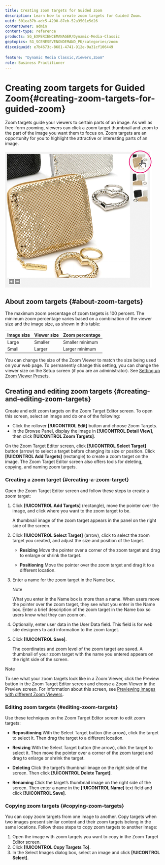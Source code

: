 ```yaml
---
title: Creating zoom targets for Guided Zoom
description: Learn how to create zoom targets for Guided Zoom.
uuid: 501ea37b-adc5-4290-87eb-52a3501e5d26
contentOwner: admin
content-type: reference
products: SG_EXPERIENCEMANAGER/Dynamic-Media-Classic
geptopics: SG_SCENESEVENONDEMAND_PK/categories/zoom
discoiquuid: e7b4673c-8681-4741-912e-9a31cf106449

feature: "Dynamic Media Classic,Viewers,Zoom"
role: Business Practitioner
---
```


# Creating zoom targets for Guided Zoom{#creating-zoom-targets-for-guided-zoom}

Zoom targets guide your viewers to certain parts of an image. As well as free-form zooming, viewers can click a zoom target thumbnail and zoom to the part of the image you want them to focus on. Zoom targets are an opportunity for you to highlight the attractive or interesting parts of an image.

![Creating zoom targets for Guided Zoom](/help/assets/zo_guided_zoom.png)

## About zoom targets {#about-zoom-targets}

The maximum zoom percentage of zoom targets is 100 percent. The minimum zoom percentage varies based on a combination of the viewer size and the image size, as shown in this table:

|Image size|Viewer size|Zoom percentage|
|--- |--- |--- |
|Large|Smaller|Smaller minimum|
|Small|Larger|Larger minimum|

You can change the size of the Zoom Viewer to match the size being used on your web page. To permanently change this setting, you can change the viewer size on the Setup screen (if you are an administrator). See [Setting up Zoom Viewer Presets](setting-zoom-viewer-presets.md#setting_up_zoom_viewer_presets).

## Creating and editing zoom targets {#creating-and-editing-zoom-targets}

Create and edit zoom targets on the Zoom Target Editor screen. To open this screen, select an image and do one of the following:

* Click the rollover **[!UICONTROL Edit]** button and choose Zoom Targets.
* In the Browse Panel, display the image in **[!UICONTROL Detail View]**, then click **[!UICONTROL Zoom Targets]**.

On the Zoom Target Editor screen, click **[!UICONTROL Select Target]** button (arrow) to select a target before changing its size or position. Click **[!UICONTROL Add Targets]** (rectangle) to create a zoom target on the image. The Zoom Target Editor screen also offers tools for deleting, copying, and naming zoom targets.

### Creating a zoom target {#creating-a-zoom-target}

Open the Zoom Target Editor screen and follow these steps to create a zoom target:

1. Click **[!UICONTROL Add Targets]** (rectangle), move the pointer over the image, and click where you want to the zoom target to be.

   A thumbnail image of the zoom target appears in the panel on the right side of the screen.

1. Click **[!UICONTROL Select Target]** (arrow), click to select the zoom target you created, and adjust the size and position of the target.

    * **Resizing**
    Move the pointer over a corner of the zoom target and drag to enlarge or shrink the target.

    * **Positioning**
    Move the pointer over the zoom target and drag it to a different location.

1. Enter a name for the zoom target in the Name box.

   >[!NOTE]
   >
   >What you enter in the Name box is more than a name. When users move the pointer over the zoom target, they see what you enter in the Name box. Enter a brief description of the zoom target in the Name box so users know what they can zoom on.

1. Optionally, enter user data in the User Data field. This field is for web site designers to add information to the zoom target.
1. Click **[!UICONTROL Save]**.

   The coordinates and zoom level of the zoom target are saved. A thumbnail of your zoom target with the name you entered appears on the right side of the screen.

>[!NOTE]
>
>To see what your zoom targets look like in a Zoom Viewer, click the Preview button in the Zoom Target Editor screen and choose a Zoom Viewer in the Preview screen. For information about this screen, see [Previewing images with different Zoom Viewers](previewing-image-assets-different-zoom.md#previewing_image_assets_with_different_zoom_viewers).

### Editing zoom targets {#editing-zoom-targets}

Use these techniques on the Zoom Target Editor screen to edit zoom targets:

* **Repositioning**
With the Select Target button (the arrow), click the target to select it. Then drag the target to a different location.

* **Resizing**
With the Select Target button (the arrow), click the target to select it. Then move the pointer over a corner of the zoom target and drag to enlarge or shrink the target.

* **Deleting**
Click the target’s thumbnail image on the right side of the screen. Then click **[!UICONTROL Delete Target]**.

* **Renaming**
Click the target’s thumbnail image on the right side of the screen. Then enter a name in the **[!UICONTROL Name]** text field and click **[!UICONTROL Save]**.

### Copying zoom targets {#copying-zoom-targets}

You can copy zoom targets from one image to another. Copy targets when two images present similar content and their zoom targets belong in the same locations. Follow these steps to copy zoom targets to another image:

1. Open the image with zoom targets you want to copy in the Zoom Target Editor screen. 
1. Click **[!UICONTROL Copy Targets To]**.
1. In the Select Images dialog box, select an image and click **[!UICONTROL Select]**.

